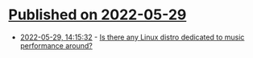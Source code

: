 # [Published on 2022-05-29](index.md)

* [2022-05-29, 14:15:32](https://news.ycombinator.com/item?id=31549303) - [Is there any Linux distro dedicated to music performance around?](https://news.ycombinator.com/item?id=31549303)
